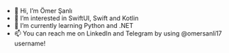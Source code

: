 - 👋 Hi, I’m Ömer Şanlı
- 👀 I’m interested in SwiftUI, Swift and Kotlin
- 🌱 I’m currently learning Python and .NET
- 📫 You can reach me on LinkedIn and Telegram by using @omersanli17 username!

<!---
omersanli17/omersanli17 is a ✨ special ✨ repository because its `README.md` (this file) appears on your GitHub profile.
You can click the Preview link to take a look at your changes.
--->
